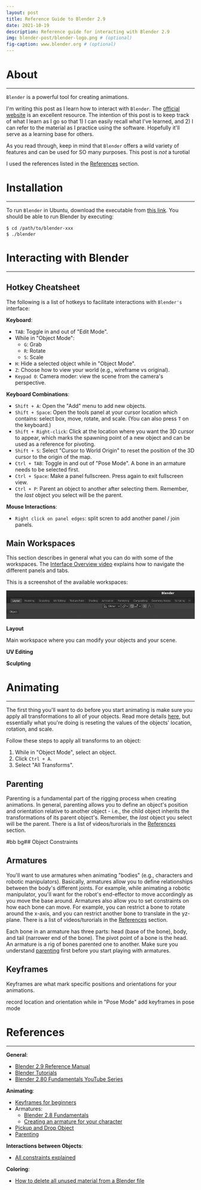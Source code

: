 ```yaml
---
layout: post
title: Reference Guide to Blender 2.9
date: 2021-10-19
description: Reference guide for interacting with Blender 2.9
img: blender-post/blender-logo.png # (optional)
fig-caption: www.blender.org # (optional)
---
```


# About <a id="headerlink" name="blender-about" href="#blender-about" title="Permalink to this headline"></a>
------------------

<!-- TODO: write about how this is for animation only -->

`Blender` is a powerful tool for creating animations.

I'm writing this post as I learn how to interact with
`Blender`. The [official website](https://www.blender.org/) is an excellent
resource. The intention of this post is to keep track of what I learn as I go so
that 1) I can easily recall what I've learned, and 2) I can refer to the
material as I practice using the software. Hopefully it'll serve as a learning
base for others.

As you read through, keep in mind that `Blender` offers a wild variety of
features and can be used for SO many purposes. This post is *not* a turotial

I used the references listed in the [References](#blender-referneces) section.

# Installation <a id="headerlink" name="blender-installation" href="#blender-installation" title="Permalink to this headline"></a>
------------------

To run `Blender` in Ubuntu, download the executable
from [this link](https://www.blender.org/download/). You should be able to run
Blender by executing:

``` shell
$ cd /path/to/blender-xxx
$ ./blender
```

# Interacting with Blender <a id="headerlink" name="blender-interactions" href="#blender-interactions" title="Permalink to this headline"></a>
------------------

## Hotkey Cheatsheet <a id="headerlink" name="blender-hotkeys" href="#blender-hotkeys" title="Permalink to this headline"></a>

<!-- TODO: Consider making this cheatsheet into a downloadable PDF so others can -->
<!-- reference. -->

<!-- TODO: Convert this section into a table and better organize them - not by -->
<!-- keyboard or combinations bla bla but by their functions. -->
<!-- See: https://www.tablesgenerator.com/markdown_tables -->

The following is a list of hotkeys to facilitate interactions with `Blender's`
interface:

**Keyboard**:

* `TAB`: Toggle in and out of "Edit Mode".
* While in "Object Mode":
  * `G`: Grab
  * `R`: Rotate
  * `S`: Scale
* `H`: Hide a selected object while in "Object Mode".
* `Z`: Choose how to view your world (e.g., wireframe vs original).
* `Keypad 0`: Camera moder: view the scene from the camera's perspective.

**Keyboard Combinations**:

* `Shift + A`: Open the "Add" menu to add new objects.
* `Shift + Space`: Open the tools panel at your cursor location which contains:
  select box, move, rotate, and scale. (You can also press `T` on the keyboard.)
* `Shift + Right-click`: Click at the location where you want the 3D cursor to
  appear, which marks the spawning point of a new object and can be used as a
  reference for pivoting.
* `Shift + S`: Select "Cursor to World Origin" to reset the position of the 3D
  cursor to the origin of the map.
* `Ctrl + TAB`: Toggle in and out of "Pose Mode". A bone in an armature needs to
  be selected first.
* `Ctrl + Space`: Make a panel fullscreen. Press again to exit fullscreen view.
* `Ctrl + P`: Parent an object to another after selecting them. Remember, the
  *last* object you select will be the parent.

**Mouse Interactions**:

* `Right click on panel edges`: split scren to add another panel / join panels.

## Main Workspaces <a id="headerlink" name="blender-workspaces" href="#blender-workspaces" title="Permalink to this headline"></a>

This section describes in general what you can do with some of the
workspaces. The
[Interface Overview video](https://www.youtube.com/watch?v=8XyIYRW_2xk&list=PLa1F2ddGya_-UvuAqHAksYnB0qL9yWDO6&index=3) explains
how to navigate the different panels and tabs.

This is a screenshot of the available workspaces:

<img src="/assets/img/blender-post/workspaces.png" alt="Blender workspace ribbon screenshot.">

**Layout**

Main workspace where you can modify your objects and your scene.

**UV Editing**

**Sculpting**

# Animating <a id="headerlink" name="blender-animating" href="#blender-animating" title="Permalink to this headline"></a>
------------------

The first thing you'll want to do before you start animating is make sure you
apply all transformations to all of your objects. Read more
details
[here](https://docs.blender.org/manual/en/latest/scene_layout/object/editing/apply.html),
but essentially what you're doing is reseting the values of the objects'
location, rotation, and scale.

Follow these steps to apply all transforms to an object:
1. While in "Object Mode", select an object.
2. Click `Ctrl + A`.
3. Select "All Transforms".

## Parenting <a id="headerlink" name="blender-parenting" href="#blender-parenting" title="Permalink to this headline"></a>

Parenting is a fundamental part of the rigging process when creating
animations. In general, parenting allows you to define an object's position and
orientation relative to another object - i.e., the child object inherits the
transformations of its parent object's. Remember, the *last* object you select
will be the parent. There is a list of videos/turorials in
the [References](#blender-references) section.

#bb bg## Object Constraints <a id="headerlink" name="blender-obj-constraints" href="#blender-obj-constraints" title="Permalink to this headline"></a>

<!-- TODO: study how to parent with limits -->

## Armatures <a id="headerlink" name="blender-armatures" href="#blender-armatures" title="Permalink to this headline"></a>

You'll want to use armatures when animating "bodies" (e.g., characters and
robotic manipulators). Basically, armatures allow you to define relationships
between the body's different joints. For example, while animating a robotic
manipulator, you'll want for the robot's end-effector to move accordingly as you
move the base around. Armatures also allow you to set constraints on how each
bone can move. For example, you can restrict a bone to rotate around the x-axis,
and you can restrict another bone to translate in the yz-plane. There is a list
of videos/turorials in the [References](#blender-references) section.

Each bone in an armature has three parts: head (base of the bone), body, and
tail (narrower end of the bone). The pivot point of a bone is the head. An
armature is a rig of bones parented one to another. Make sure you
understand [parenting](#blender-parenting) first before you start playing with
armatures.

## Keyframes <a id="headerlink" name="blender-keyframes" href="#blender-keyframes" title="Permalink to this headline"></a>

Keyframes are what mark specific positions and orientations for your animations.

record location and orientation while in "Pose Mode"
add keyframes in pose mode

# References <a id="headerlink" name="blender-references" href="#blender-references" title="Permalink to this headline"></a>
------------------

**General**:

* [Blender 2.9 Reference Manual](https://docs.blender.org/manual/en/latest/)
* [Blender Tutorials](https://www.blender.org/support/tutorials/)
* [Blender 2.80 Fundamentals YouTube Series](https://www.youtube.com/playlist?list=PLa1F2ddGya_-UvuAqHAksYnB0qL9yWDO6)

**Animating**:

* [Keyframes for beginners](https://www.youtube.com/watch?v=WB8dK3iX_Uw)
* Armatures:
  * [Blender 2.8 Fundamentals](https://www.youtube.com/watch?v=cZ3o5tjO51s)
  * [Creating an armature for your character](https://www.youtube.com/watch?v=uK7TTDn1rZ8)
* [Pickup and Drop Object](https://www.youtube.com/watch?v=XdhGscPHIk0)
* [Parenting](https://www.youtube.com/watch?v=GS452KMVWKA) <a id="headerlink" name="blender-ref-parenting" href="#blender-ref-parenting" title="Permalink to this headline"></a>

**Interactions between Objects**:

* [All constraints explained](https://www.youtube.com/watch?v=81SiXoAWXuU)

**Coloring**:

* [How to delete all unused material from a Blender file](https://www.youtube.com/watch?v=bIob1Mgblm0&t=48s)
